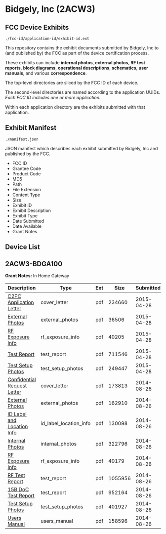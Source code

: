 # Bidgely, Inc (2ACW3)
## FCC Device Exhibits

```
./fcc-id/application-id/exhibit-id.ext
```

This repository contains the exhibit documents submitted by Bidgely, Inc to (and published by) the FCC as part of the device certification process.

These exhibits can include **internal photos**, **external photos**, **RF test reports**, **block diagrams**, **operational descriptions**, **schematics**, **user manuals**, and various **correspondence**.

The top-level directories are sliced by the FCC ID of each device.

The second-level directories are named according to the application UUIDs. *Each FCC ID includes one or more application.*

Within each application directory are the exhibits submitted with that application. 

## Exhibit Manifest

```
./manifest.json
```

JSON manifest which describes each exhibit submitted by Bidgely, Inc and published by the FCC.

- FCC ID
- Grantee Code
- Product Code
- MD5
- Path
- File Extension
- Content Type
- Size
- Exhibit ID
- Exhibit Description
- Exhibit Type
- Date Submitted
- Date Available
- Grant Notes

## Device List
## 2ACW3-BDGA100
**Grant Notes:** In Home Gateway

| Description | Type | Ext | Size | Submitted | Available |
| ----------- | ---- | --- | ---- | --------- | --------- |
| [C2PC Application Letter](2ACW3-BDGA100/9452003b63e6d60c13ea1db6870b0205/2598786.pdf) | cover_letter | pdf | 234660 | 2015-04-28 | 2015-04-28 |
| [External Photos](2ACW3-BDGA100/9452003b63e6d60c13ea1db6870b0205/2598787.pdf) | external_photos | pdf | 36506 | 2015-04-28 | 2015-04-28 |
| [RF Exposure Info](2ACW3-BDGA100/9452003b63e6d60c13ea1db6870b0205/2598788.pdf) | rf_exposure_info | pdf | 40205 | 2015-04-28 | 2015-04-28 |
| [Test Report](2ACW3-BDGA100/9452003b63e6d60c13ea1db6870b0205/2598789.pdf) | test_report | pdf | 711546 | 2015-04-28 | 2015-04-28 |
| [Test Setup Photos](2ACW3-BDGA100/9452003b63e6d60c13ea1db6870b0205/2598790.pdf) | test_setup_photos | pdf | 249447 | 2015-04-28 | 2015-04-28 |
| [Confidential Request Letter](2ACW3-BDGA100/889b501d9cc0b4d61f81bb0f7c3f14e8/2369751.pdf) | cover_letter | pdf | 173813 | 2014-08-26 | 2014-08-26 |
| [External Photos](2ACW3-BDGA100/889b501d9cc0b4d61f81bb0f7c3f14e8/2369753.pdf) | external_photos | pdf | 162910 | 2014-08-26 | 2014-08-26 |
| [ID Label and Location Info](2ACW3-BDGA100/889b501d9cc0b4d61f81bb0f7c3f14e8/2369754.pdf) | id_label_location_info | pdf | 130098 | 2014-08-26 | 2014-08-26 |
| [Internal Photos](2ACW3-BDGA100/889b501d9cc0b4d61f81bb0f7c3f14e8/2369755.pdf) | internal_photos | pdf | 322796 | 2014-08-26 | 2014-08-26 |
| [RF Exposure Info](2ACW3-BDGA100/889b501d9cc0b4d61f81bb0f7c3f14e8/2369757.pdf) | rf_exposure_info | pdf | 40179 | 2014-08-26 | 2014-08-26 |
| [RF Test Report](2ACW3-BDGA100/889b501d9cc0b4d61f81bb0f7c3f14e8/2369759.pdf) | test_report | pdf | 1055956 | 2014-08-26 | 2014-08-26 |
| [15B DoC Test Report](2ACW3-BDGA100/889b501d9cc0b4d61f81bb0f7c3f14e8/2369760.pdf) | test_report | pdf | 952164 | 2014-08-26 | 2014-08-26 |
| [Test Setup Photos](2ACW3-BDGA100/889b501d9cc0b4d61f81bb0f7c3f14e8/2369761.pdf) | test_setup_photos | pdf | 401927 | 2014-08-26 | 2014-08-26 |
| [Users Manual](2ACW3-BDGA100/889b501d9cc0b4d61f81bb0f7c3f14e8/2369762.pdf) | users_manual | pdf | 158596 | 2014-08-26 | 2014-08-26 |

